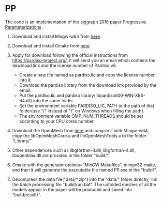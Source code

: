 # PP

The code is an implementation of the siggraph 2018 paper [Progressive Parameterizations](http://staff.ustc.edu.cn/~fuxm/projects/ProgressivePara/index.html) .

1.	Download and install Mingw-w64 from [here](http://www.mingw-w64.org/doku.php/download).
2.	Download and install Cmake from [here](https://cmake.org/download/).
3.	Apply for download following the official instructions from https://pardiso-project.org/, it will send you an email which contains the download link and the license number of Pardiso v6. 

	- Create a new file named as pardiso.lic and copy the license number into it.  
	- Download the pardiso library from the download link provided by the email.  
	- Put the pardiso.lic and pardiso library(libpardiso600-WIN-X86-64.dll) into the same folder.  
	- Set the environment variable PARDISO_LIC_PATH to the path of that folder(use "/" instead of "\\" on Windows when filling the path).  
	- The environment variable OMP_NUM_THREADS should be set according to your CPU cores number.  
4.	Download the OpenMesh from [here](http://www.openmesh.org/media/Releases/7.1/OpenMesh-7.1.zip) and compile it with Mingw-w64, copy the libOpenMeshCore.a and libOpenMeshTools.a to the folder "Library/".
5.	Other dependences such as libgfortran-3.dll, libgfortran-4.dll, libopenblas.dll are provided in the folder “build/”.
6.	Cmake with the generator options="MinGW Makefiles", mingw32-make, and then it will generate the executable file named PP.exe in the "build/".
7.	Decompress the data file("data/*.zip") into the "data/" folder directly, run the batch processing file "build/run.bat". The unfolded meshes of all the models appear in the paper will be produced and saved into "build/result/".


